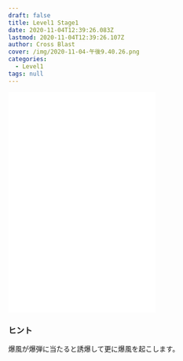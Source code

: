```yaml
---
draft: false
title: Level1 Stage1
date: 2020-11-04T12:39:26.083Z
lastmod: 2020-11-04T12:39:26.107Z
author: Cross Blast
cover: /img/2020-11-04-午後9.40.26.png
categories:
  - Level1
tags: null
---
```

<iframe id="wordsearch" style="height: 450px;" src="//wordsearch-components.pottiri.tech/#/blast/20201104201853126/ja" frameborder="0" scrolling="no" allowfullscreen=""></iframe>

### ヒント

爆風が爆弾に当たると誘爆して更に爆風を起こします。